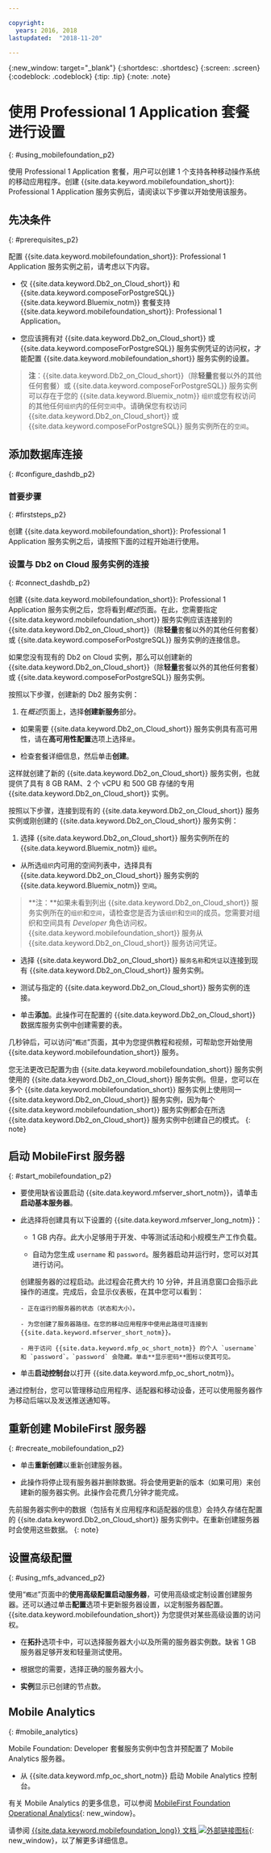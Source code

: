 ```yaml
---

copyright:
  years: 2016, 2018
lastupdated:  "2018-11-20"

---
```


{:new_window: target="_blank"}
{:shortdesc: .shortdesc}
{:screen:  .screen}
{:codeblock:  .codeblock}
{:tip: .tip}
{:note: .note}

#	使用 Professional 1 Application 套餐进行设置
{: #using_mobilefoundation_p2}

使用 Professional 1 Application 套餐，用户可以创建 1 个支持各种移动操作系统的移动应用程序。创建 {{site.data.keyword.mobilefoundation_short}}: Professional 1 Application 服务实例后，请阅读以下步骤以开始使用该服务。

## 先决条件
{: #prerequisites_p2}

配置 {{site.data.keyword.mobilefoundation_short}}: Professional 1 Application 服务实例之前，请考虑以下内容。
* 仅 {{site.data.keyword.Db2_on_Cloud_short}} 和 {{site.data.keyword.composeForPostgreSQL}} {{site.data.keyword.Bluemix_notm}} 套餐支持 {{site.data.keyword.mobilefoundation_short}}: Professional 1 Application。

* 您应该拥有对 {{site.data.keyword.Db2_on_Cloud_short}} 或 {{site.data.keyword.composeForPostgreSQL}} 服务实例凭证的访问权，才能配置 {{site.data.keyword.mobilefoundation_short}} 服务实例的设置。

> **注**：{{site.data.keyword.Db2_on_Cloud_short}}（除**轻量**套餐以外的其他任何套餐）或 {{site.data.keyword.composeForPostgreSQL}} 服务实例可以存在于您的 {{site.data.keyword.Bluemix_notm}} `组织`或您有权访问的其他任何`组织`内的任何`空间`中。请确保您有权访问 {{site.data.keyword.Db2_on_Cloud_short}} 或 {{site.data.keyword.composeForPostgreSQL}} 服务实例所在的`空间`。


## 添加数据库连接
{: #configure_dashdb_p2}

###  首要步骤
{: #firststeps_p2}

创建 {{site.data.keyword.mobilefoundation_short}}: Professional 1 Application 服务实例之后，请按照下面的过程开始进行使用。

### 设置与 Db2 on Cloud 服务实例的连接
{: #connect_dashdb_p2}

创建 {{site.data.keyword.mobilefoundation_short}}: Professional 1 Application 服务实例之后，您将看到*概述*页面。在此，您需要指定 {{site.data.keyword.mobilefoundation_short}} 服务实例应该连接到的 {{site.data.keyword.Db2_on_Cloud_short}}（除**轻量**套餐以外的其他任何套餐）或 {{site.data.keyword.composeForPostgreSQL}} 服务实例的连接信息。

如果您没有现有的 Db2 on Cloud 实例，那么可以创建新的 {{site.data.keyword.Db2_on_Cloud_short}}（除**轻量**套餐以外的其他任何套餐）或 {{site.data.keyword.composeForPostgreSQL}} 服务实例。

按照以下步骤，创建新的 Db2 服务实例：

1. 在*概述*页面上，选择**创建新服务**部分。

+ 如果需要 {{site.data.keyword.Db2_on_Cloud_short}} 服务实例具有高可用性，请在**高可用性配置**选项上选择`是`。

+ 检查套餐详细信息，然后单击**创建**。

这样就创建了新的 {{site.data.keyword.Db2_on_Cloud_short}} 服务实例，也就提供了具有 8 GB RAM、2 个 vCPU 和 500 GB 存储的专用 {{site.data.keyword.Db2_on_Cloud_short}} 实例。

按照以下步骤，连接到现有的 {{site.data.keyword.Db2_on_Cloud_short}} 服务实例或刚创建的 {{site.data.keyword.Db2_on_Cloud_short}} 服务实例：

1. 选择 {{site.data.keyword.Db2_on_Cloud_short}} 服务实例所在的 {{site.data.keyword.Bluemix_notm}} `组织`。

+ 从所选`组织`内可用的空间列表中，选择具有 {{site.data.keyword.Db2_on_Cloud_short}} 服务实例的 {{site.data.keyword.Bluemix_notm}} `空间`。   
> **注：**如果未看到列出 {{site.data.keyword.Db2_on_Cloud_short}} 服务实例所在的`组织`和`空间`，请检查您是否为该`组织`和`空间`的成员。您需要对组织和空间具有 *Developer* 角色访问权。{{site.data.keyword.mobilefoundation_short}} 服务从 {{site.data.keyword.Db2_on_Cloud_short}} 服务访问凭证。

+ 选择 {{site.data.keyword.Db2_on_Cloud_short}} `服务名称`和`凭证`以连接到现有 {{site.data.keyword.Db2_on_Cloud_short}} 服务实例。

+  测试与指定的 {{site.data.keyword.Db2_on_Cloud_short}} 服务实例的连接。

+  单击**添加**。此操作可在配置的 {{site.data.keyword.Db2_on_Cloud_short}} 数据库服务实例中创建需要的表。

几秒钟后，可以访问“`概述`”页面，其中为您提供教程和视频，可帮助您开始使用 {{site.data.keyword.mobilefoundation_short}} 服务。

您无法更改已配置为由 {{site.data.keyword.mobilefoundation_short}} 服务实例使用的 {{site.data.keyword.Db2_on_Cloud_short}} 服务实例。但是，您可以在多个 {{site.data.keyword.mobilefoundation_short}} 服务实例上使用同一 {{site.data.keyword.Db2_on_Cloud_short}} 服务实例，因为每个 {{site.data.keyword.mobilefoundation_short}} 服务实例都会在所选 {{site.data.keyword.Db2_on_Cloud_short}} 服务实例中创建自己的模式。
{: note}

## 启动 MobileFirst 服务器
{: #start_mobilefoundation_p2}

* 要使用缺省设置启动 {{site.data.keyword.mfserver_short_notm}}，请单击**启动基本服务器**。

* 此选择将创建具有以下设置的 {{site.data.keyword.mfserver_long_notm}}：
    -  1 GB 内存。此大小足够用于开发、中等测试活动和小规模生产工作负载。

    -	自动为您生成 `username` 和 `password`。服务器启动并运行时，您可以对其进行访问。

    创建服务器的过程启动。此过程会花费大约 10 分钟，并且消息窗口会指示此操作的进度。完成后，会显示仪表板，在其中您可以看到：

      -	正在运行的服务器的状态（状态和大小）。

      -	为您创建了服务器路径。在您的移动应用程序中使用此路径可连接到 {{site.data.keyword.mfserver_short_notm}}。

      -	用于访问 {{site.data.keyword.mfp_oc_short_notm}} 的个人 `username` 和 `password`。`password` 会隐藏。单击**显示密码**图标以使其可见。

*	单击**启动控制台**以打开 {{site.data.keyword.mfp_oc_short_notm}}。

通过控制台，您可以管理移动应用程序、适配器和移动设备，还可以使用服务器作为移动后端以及发送推送通知等。



## 重新创建 MobileFirst 服务器
{: #recreate_mobilefoundation_p2}

*	单击**重新创建**以重新创建服务器。

* 此操作将停止现有服务器并删除数据。将会使用更新的版本（如果可用）来创建新的服务器实例。此操作会花费几分钟才能完成。

先前服务器实例中的数据（包括有关应用程序和适配器的信息）会持久存储在配置的 {{site.data.keyword.Db2_on_Cloud_short}} 服务实例中。在重新创建服务器时会使用这些数据。
{: note}

##	设置高级配置
{: #using_mfs_advanced_p2}

使用“`概述`”页面中的**使用高级配置启动服务器**，可使用高级或定制设置创建服务器。还可以通过单击**配置**选项卡更新服务器设置，以定制服务器配置。{{site.data.keyword.mobilefoundation_short}} 为您提供对某些高级设置的访问权。

*	在**拓扑**选项卡中，可以选择服务器大小以及所需的服务器实例数。缺省 1 GB 服务器足够开发和轻量测试使用。
  - 根据您的需要，选择正确的服务器大小。

  - **实例**显示已创建的节点数。

## Mobile Analytics
{: #mobile_analytics}

Mobile Foundation: Developer 套餐服务实例中包含并预配置了 Mobile Analytics 服务器。

* 从 {{site.data.keyword.mfp_oc_short_notm}} 启动 Mobile Analytics 控制台。

有关 Mobile Analytics 的更多信息，可以参阅 [MobileFirst Foundation Operational Analytics](https://cloud.ibm.com/docs/services/mobileanalytics/mobileanalytics_overview.html#about-mobile-analytics){: new_window}。

请参阅 [{{site.data.keyword.mobilefoundation_long}} 文档 ![外部链接图标](../../icons/launch-glyph.svg "外部链接图标")](https://mobilefirstplatform.ibmcloud.com/tutorials/en/foundation/8.0/bluemix/){: new_window}，以了解更多详细信息。
